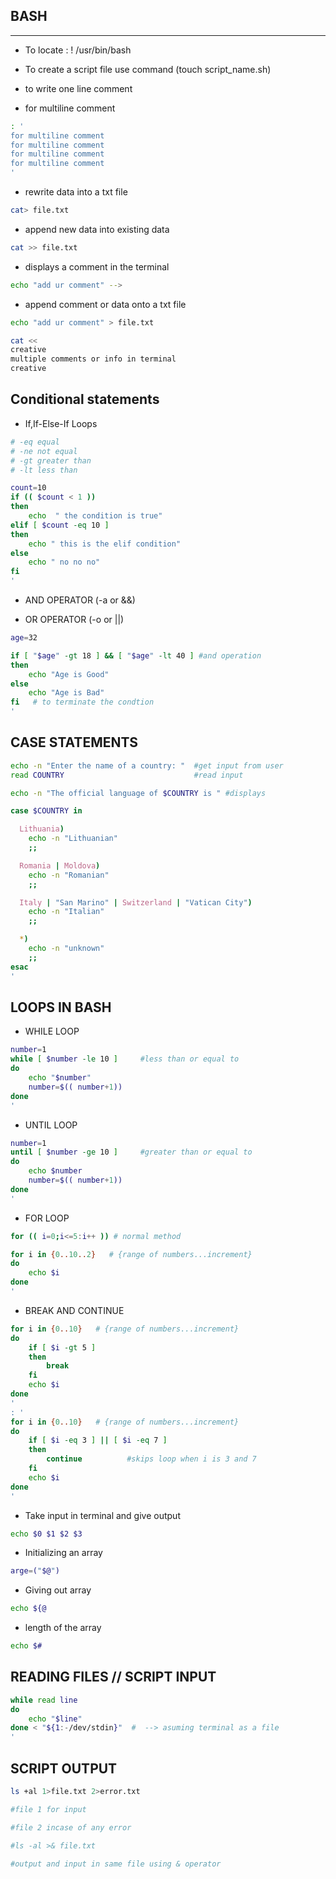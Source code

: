 ## BASH 
---
 
- To locate : ! /usr/bin/bash

- To create a script file use command (touch script_name.sh)

- to write one line comment

- for multiline comment
```bash
: '
for multiline comment
for multiline comment
for multiline comment
for multiline comment
'
```

- rewrite data into a txt file
```bash
cat> file.txt   
```  
- append new data into existing data
```bash
cat >> file.txt  
``` 
- displays a comment in the terminal
```bash
echo "add ur comment" --> 
```
- append comment or data onto a txt file
```bash
echo "add ur comment" > file.txt 
```

```bash
cat << 
creative
multiple comments or info in terminal
creative
```
## Conditional statements

- If,If-Else-If Loops

```bash
# -eq equal
# -ne not equal
# -gt greater than
# -lt less than
```

```bash
count=10
if (( $count < 1 ))
then
    echo  " the condition is true"
elif [ $count -eq 10 ]
then
    echo " this is the elif condition"
else
    echo " no no no"
fi
'
```
- AND OPERATOR (-a or &&)

- OR OPERATOR  (-o or ||)

```bash
age=32

if [ "$age" -gt 18 ] && [ "$age" -lt 40 ] #and operation
then
    echo "Age is Good"
else
    echo "Age is Bad"
fi   # to terminate the condtion
'
```

## CASE STATEMENTS
```bash
echo -n "Enter the name of a country: "  #get input from user
read COUNTRY                             #read input

echo -n "The official language of $COUNTRY is " #displays

case $COUNTRY in

  Lithuania)
    echo -n "Lithuanian"
    ;;

  Romania | Moldova)
    echo -n "Romanian"
    ;;

  Italy | "San Marino" | Switzerland | "Vatican City")
    echo -n "Italian"
    ;;

  *)
    echo -n "unknown"
    ;;
esac
'
```

## LOOPS IN BASH

- WHILE LOOP

```bash
number=1
while [ $number -le 10 ]     #less than or equal to
do
    echo "$number"
    number=$(( number+1))
done
'
```

- UNTIL LOOP
```bash
number=1
until [ $number -ge 10 ]     #greater than or equal to
do
    echo $number
    number=$(( number+1))
done
'
```

- FOR LOOP

```bash
for (( i=0;i<=5:i++ )) # normal method

for i in {0..10..2}   # {range of numbers...increment}
do
    echo $i
done
'
```
- BREAK AND CONTINUE
```bash
for i in {0..10}   # {range of numbers...increment}
do
    if [ $i -gt 5 ]
    then
        break
    fi
    echo $i
done
'
: '
for i in {0..10}   # {range of numbers...increment}
do
    if [ $i -eq 3 ] || [ $i -eq 7 ]
    then
        continue          #skips loop when i is 3 and 7
    fi
    echo $i
done
'
```

- Take input in terminal and give output
```bash
echo $0 $1 $2 $3   
```
- Initializing an array
```bash 
arge=("$@")  
```    
- Giving out array
```bash 
echo ${@         
```
- length of the array
```bash 
echo $#          
``` 

## READING FILES // SCRIPT INPUT
```bash
while read line
do
    echo "$line"
done < "${1:-/dev/stdin}"  #  --> asuming terminal as a file
'
```

## SCRIPT OUTPUT

```bash
ls +al 1>file.txt 2>error.txt 

#file 1 for input

#file 2 incase of any error

#ls -al >& file.txt

#output and input in same file using & operator

```










